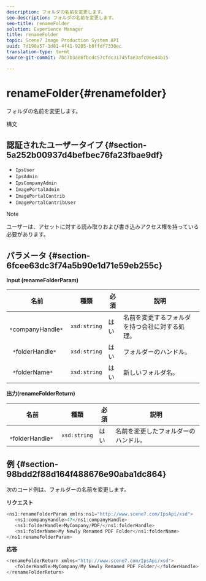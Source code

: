 ```yaml
---
description: フォルダの名前を変更します。
seo-description: フォルダの名前を変更します。
seo-title: renameFolder
solution: Experience Manager
title: renameFolder
topic: Scene7 Image Production System API
uuid: 7d190a57-1d81-4f41-9205-b8ffdf7330ec
translation-type: tm+mt
source-git-commit: 7bc7b3a86fbcdc57cfdc31745fae3afc06e44b15

---
```



# renameFolder{#renamefolder}

フォルダの名前を変更します。

構文

## 認証されたユーザータイプ {#section-5a252b00937d4befbec76fa23fbae9df}

* `IpsUser`
* `IpsAdmin`
* `IpsCompanyAdmin`
* `ImagePortalAdmin`
* `ImagePortalContrib`
* `ImagePortalContribUser`

>[!NOTE]
>
>ユーザーは、アセットに対する読み取りおよび書き込みアクセス権を持っている必要があります。

## パラメータ {#section-6fcee63dc3f74a5b90e1d71e59eb255c}

**Input (renameFolderParam)**

| 名前 | 種類 | 必須 | 説明 |
|---|---|---|---|
| ` *`companyHandle`*` | `xsd:string` | はい | 名前を変更するフォルダを持つ会社に対する処理。 |
| ` *`folderHandle`*` | `xsd:string` | はい | フォルダーのハンドル。 |
| ` *`folderName`*` | `xsd:string` | はい | 新しいフォルダ名。 |

**出力(renameFolderReturn)**

| 名前 | 種類 | 必須 | 説明 |
|---|---|---|---|
| ` *`folderHandle`*` | `xsd:string` | はい | 名前を変更したフォルダーのハンドル。 |

## 例 {#section-98bdd2f88d164f488676e90aba1dc864}

次のコード例は、フォルダーの名前を変更します。

**リクエスト**

```java
<ns1:renameFolderParam xmlns:ns1="http://www.scene7.com/IpsApi/xsd">
   <ns1:companyHandle>47</ns1:companyHandle>
   <ns1:folderHandle>MyCompany/PDF/</ns1:folderHandle>
   <ns1:folderName>My Newly Renamed PDF Folder</ns1:folderName>
</ns1:renameFolderParam>
```

**応答**

```java
<renameFolderReturn xmlns="http://www.scene7.com/IpsApi/xsd">
   <folderHandle>MyCompany/My Newly Renamed PDF Folder/</folderHandle>
</renameFolderReturn>
```

